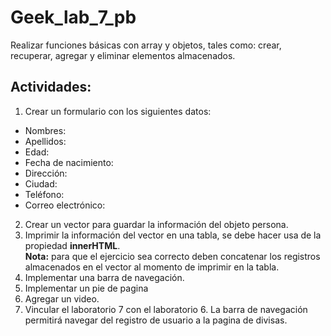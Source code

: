 # Geek_lab_7_pb
Realizar funciones básicas con array y objetos, tales como: crear, recuperar, agregar y eliminar elementos almacenados.

## Actividades: 
1. Crear un formulario con los siguientes datos:
- Nombres:
- Apellidos:
- Edad:
- Fecha de nacimiento:
- Dirección:
- Ciudad:
- Teléfono:
- Correo electrónico:
2.	Crear un vector para guardar la información del objeto persona.
3.	Imprimir la información del vector en una tabla, se debe hacer usa de la propiedad **innerHTML**. <br/>
**Nota:** para que el ejercicio sea correcto deben concatenar los registros almacenados en el vector al momento de imprimir en la tabla.
4.	Implementar una barra de navegación.
5.	Implementar un pie de pagina
6.	Agregar un video.
7.	Vincular el laboratorio 7 con el laboratorio 6. La barra de navegación permitirá navegar del registro de usuario a la pagina de divisas. 

